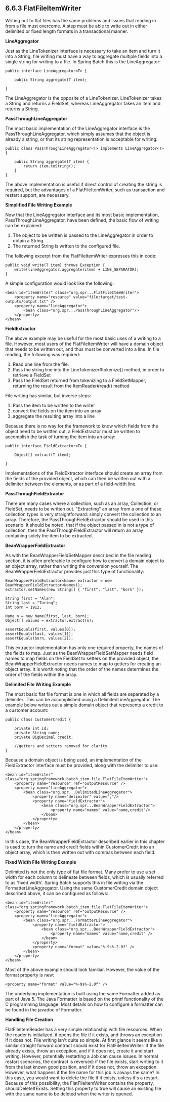 ## 6.6.3 FlatFileItemWriter ##

Writing out to flat files has the same problems and issues that reading in from a file must overcome. A step must be able to write out in either delimited or fixed length formats in a transactional manner.

**LineAggregator**

Just as the LineTokenizer interface is necessary to take an item and turn it into a String, file writing must have a way to aggregate multiple fields into a single string for writing to a file. In Spring Batch this is the LineAggregator:

	public interface LineAggregator<T> {
	
	    public String aggregate(T item);
	
	}

The LineAggregator is the opposite of a LineTokenizer. LineTokenizer takes a String and returns a FieldSet, whereas LineAggregator takes an item and returns a String.

**PassThroughLineAggregator**

The most basic implementation of the LineAggregator interface is the PassThroughLineAggregator, which simply assumes that the object is already a string, or that its string representation is acceptable for writing:

	public class PassThroughLineAggregator<T> implements LineAggregator<T> {
	
	    public String aggregate(T item) {
	        return item.toString();
	    }
	}

The above implementation is useful if direct control of creating the string is required, but the advantages of a FlatFileItemWriter, such as transaction and restart support, are necessary.

**Simplified File Writing Example**

Now that the LineAggregator interface and its most basic implementation, PassThroughLineAggregator, have been defined, the basic flow of writing can be explained:

1. The object to be written is passed to the LineAggregator in order to obtain a String.
1. The returned String is written to the configured file.

The following excerpt from the FlatFileItemWriter expresses this in code:

	public void write(T item) throws Exception {
	    write(lineAggregator.aggregate(item) + LINE_SEPARATOR);
	}



A simple configuration would look like the following:

	<bean id="itemWriter" class="org.spr...FlatFileItemWriter">
	    <property name="resource" value="file:target/test-outputs/output.txt" />
	    <property name="lineAggregator">
	        <bean class="org.spr...PassThroughLineAggregator"/>
	    </property>
	</bean>


**FieldExtractor**

The above example may be useful for the most basic uses of a writing to a file. However, most users of the FlatFileItemWriter will have a domain object that needs to be written out, and thus must be converted into a line. In file reading, the following was required:

1. Read one line from the file.
1. Pass the string line into the LineTokenizer#tokenize() method, in order to retrieve a FieldSet
1. Pass the FieldSet returned from tokenizing to a FieldSetMapper, returning the result from the ItemReader#read() method


File writing has similar, but inverse steps:

1. Pass the item to be written to the writer
1. convert the fields on the item into an array
1. aggregate the resulting array into a line


Because there is no way for the framework to know which fields from the object need to be written out, a FieldExtractor must be written to accomplish the task of turning the item into an array:

	public interface FieldExtractor<T> {
	
	    Object[] extract(T item);
	
	}
Implementations of the FieldExtractor interface should create an array from the fields of the provided object, which can then be written out with a delimiter between the elements, or as part of a field-width line.

**PassThroughFieldExtractor**

There are many cases where a collection, such as an array, Collection, or FieldSet, needs to be written out. "Extracting" an array from a one of these collection types is very straightforward: simply convert the collection to an array. Therefore, the PassThroughFieldExtractor should be used in this scenario. It should be noted, that if the object passed in is not a type of collection, then the PassThroughFieldExtractor will return an array containing solely the item to be extracted.

**BeanWrapperFieldExtractor**

As with the BeanWrapperFieldSetMapper described in the file reading section, it is often preferable to configure how to convert a domain object to an object array, rather than writing the conversion yourself. The BeanWrapperFieldExtractor provides just this type of functionality:

	BeanWrapperFieldExtractor<Name> extractor = new BeanWrapperFieldExtractor<Name>();
	extractor.setNames(new String[] { "first", "last", "born" });
	
	String first = "Alan";
	String last = "Turing";
	int born = 1912;
	
	Name n = new Name(first, last, born);
	Object[] values = extractor.extract(n);
	
	assertEquals(first, values[0]);
	assertEquals(last, values[1]);
	assertEquals(born, values[2]);


This extractor implementation has only one required property, the names of the fields to map. Just as the BeanWrapperFieldSetMapper needs field names to map fields on the FieldSet to setters on the provided object, the BeanWrapperFieldExtractor needs names to map to getters for creating an object array. It is worth noting that the order of the names determines the order of the fields within the array.

**Delimited File Writing Example**

The most basic flat file format is one in which all fields are separated by a delimiter. This can be accomplished using a DelimitedLineAggregator. The example below writes out a simple domain object that represents a credit to a customer account:

	public class CustomerCredit {
	
	    private int id;
	    private String name;
	    private BigDecimal credit;
	
	    //getters and setters removed for clarity
	}

Because a domain object is being used, an implementation of the FieldExtractor interface must be provided, along with the delimiter to use:

	<bean id="itemWriter" class="org.springframework.batch.item.file.FlatFileItemWriter">
	    <property name="resource" ref="outputResource" />
	    <property name="lineAggregator">
	        <bean class="org.spr...DelimitedLineAggregator">
	            <property name="delimiter" value=","/>
	            <property name="fieldExtractor">
	                <bean class="org.spr...BeanWrapperFieldExtractor">
	                    <property name="names" value="name,credit"/>
	                </bean>
	            </property>
	        </bean>
	    </property>
	</bean>

In this case, the BeanWrapperFieldExtractor described earlier in this chapter is used to turn the name and credit fields within CustomerCredit into an object array, which is then written out with commas between each field.

**Fixed Width File Writing Example**

Delimited is not the only type of flat file format. Many prefer to use a set width for each column to delineate between fields, which is usually referred to as 'fixed width'. Spring Batch supports this in file writing via the FormatterLineAggregator. Using the same CustomerCredit domain object described above, it can be configured as follows:

	<bean id="itemWriter" class="org.springframework.batch.item.file.FlatFileItemWriter">
	    <property name="resource" ref="outputResource" />
	    <property name="lineAggregator">
	        <bean class="org.spr...FormatterLineAggregator">
	            <property name="fieldExtractor">
	                <bean class="org.spr...BeanWrapperFieldExtractor">
	                    <property name="names" value="name,credit" />
	                </bean>
	            </property>
	            <property name="format" value="%-9s%-2.0f" />
	        </bean>
	    </property>
	</bean>


Most of the above example should look familiar. However, the value of the format property is new:
	
	<property name="format" value="%-9s%-2.0f" />


The underlying implementation is built using the same Formatter added as part of Java 5. The Java Formatter is based on the printf functionality of the C programming language. Most details on how to configure a formatter can be found in the javadoc of Formatter.

**Handling File Creation**

FlatFileItemReader has a very simple relationship with file resources. When the reader is initialized, it opens the file if it exists, and throws an exception if it does not. File writing isn't quite so simple. At first glance it seems like a similar straight forward contract should exist for FlatFileItemWriter: if the file already exists, throw an exception, and if it does not, create it and start writing. However, potentially restarting a Job can cause issues. In normal restart scenarios, the contract is reversed: if the file exists, start writing to it from the last known good position, and if it does not, throw an exception. However, what happens if the file name for this job is always the same? In this case, you would want to delete the file if it exists, unless it's a restart. Because of this possibility, the FlatFileItemWriter contains the property, shouldDeleteIfExists. Setting this property to true will cause an existing file with the same name to be deleted when the writer is opened.